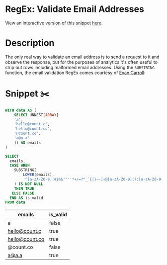 # RegEx: Validate Email Addresses
View an interactive version of this snippet [here](https://count.co/n/QLRHXD9dVRG?vm=e).


# Description
The only real way to validate an email address is to send a request to it and observe the response, but for the purposes of analytics it's often useful to strip out rows including malformed email addresses.
Using the `SUBSTRING` function, the email validation RegEx comes courtesy of [Evan Carroll](https://dba.stackexchange.com/questions/68266/what-is-the-best-way-to-store-an-email-address-in-postgresql/165923#165923):

# Snippet ✂️

```sql
WITH data AS (
    SELECT UNNEST(ARRAY[
    'a',
    'hello@count.c',
    'hello@count.co',
    '@count.co',
    'a@a.a'
    ]) AS emails
)

SELECT
  emails,
  CASE WHEN
    SUBSTRING(
        LOWER(emails),
        '^[a-zA-Z0-9.!#$%&''''*+/=?^_`{|}~-]+@[a-zA-Z0-9](?:[a-zA-Z0-9-]{0,61}[a-zA-Z0-9])?(?:\.[a-zA-Z0-9](?:[a-zA-Z0-9-]{0,61}[a-zA-Z0-9])?)*$'
    ) IS NOT NULL
    THEN TRUE
   ELSE FALSE
  END AS is_valid
FROM data
```

| emails | is_valid |
| ----- | ----- |
| a | false |
| hello@count.c | true |
| hello@count.co | true |
| @count.co | false |
| a@a.a | true |
